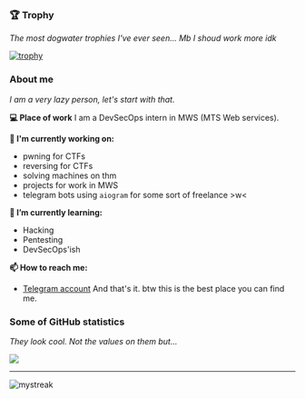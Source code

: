 ### 🏆 Trophy
*The most dogwater trophies I've ever seen... Mb I shoud work more idk*

[![trophy](https://github-profile-trophy.vercel.app/?username=st2l&theme=onedark)](https://github.com/ryo-ma/github-profile-trophy)

### About me
*I am a very lazy person, let's start with that.*

**💻 Place of work**
I am a DevSecOps intern in MWS (MTS Web services). 

**🔭 I'm currently working on:**
- pwning for CTFs
- reversing for CTFs
- solving machines on thm
- projects for work in MWS
- telegram bots using `aiogram` for some sort of freelance >w<

**🌱 I’m currently learning:**
- Hacking
- Pentesting
- DevSecOps'ish

**📫 How to reach me:**
- [Telegram account](https://t.me/just_st2l)
And that's it. btw this is the best place you can find me.

### Some of GitHub statistics
*They look cool. Not the values on them but...*

<img src="https://github-readme-stats.vercel.app/api?username=st2l&show_icons=true&theme=onedark">

---

<img src="https://github-readme-streak-stats.herokuapp.com/?user=st2l&theme=onedark" alt="mystreak"/>

